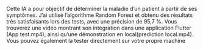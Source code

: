 Cette IA a pour objectif de déterminer la maladie d’un patient à partir de ses symptômes. J’ai utilisé l’algorithme Random Forest et obtenu des résultats très satisfaisants lors des tests, avec une précision de 95,7 %.
Vous trouverez une vidéo montrant son intégration dans une application Flutter (App test.mp4), ainsi qu’une démonstration en local(prediction local.mp4). Vous pouvez également la tester directement sur votre propre machine

